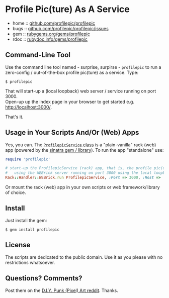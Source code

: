 #  Profile Pic(ture) As A Service


* home  :: [github.com/profilepic/profilepic](https://github.com/profilepic/profilepic)
* bugs  :: [github.com/profilepic/profilepic/issues](https://github.com/profilepic/profilepic/issues)
* gem   :: [rubygems.org/gems/profilepic](https://rubygems.org/gems/profilepic)
* rdoc  :: [rubydoc.info/gems/profilepic](http://rubydoc.info/gems/profilepic)



## Command-Line Tool 

Use the command line tool named - surprise, surpirse - `profilepic`
to run a zero-config / out-of-the-box profile pic(ture) as a service.  Type:

    $ profilepic

That will start-up a (local loopback) web server / service running on port 3000.  
Open-up up the index page in your browser to get started e.g. <http://localhost:3000/>. 

That's it. 






## Usage in Your Scripts And/Or (Web) Apps

Yes, you can. The [`ProfilepicService` class](lib/profilepic/service.rb) is a "plain-vanilla" rack (web) app  (powered by the [sinatra gem / library](https://github.com/sinatra/sinatra)). To run the app "standalone" use:

``` ruby
require 'profilepic'

# start-up the ProfilepicService (rack) app, that is, the profile pic(ure) as a service,
#   using the WEBrick server running on port 3000 using the local loopback host e.g. 127.0.0.1     
Rack::Handler::WEBrick.run ProfilepicService, :Port => 3000, :Host => '127.0.0.1'
```

Or mount the rack (web) app in your own scripts or web framework/library of choice.



## Install

Just install the gem:

    $ gem install profilepic



## License

The scripts are dedicated to the public domain.
Use it as you please with no restrictions whatsoever.


## Questions? Comments?


Post them on the [D.I.Y. Punk (Pixel) Art reddit](https://old.reddit.com/r/DIYPunkArt). Thanks.

